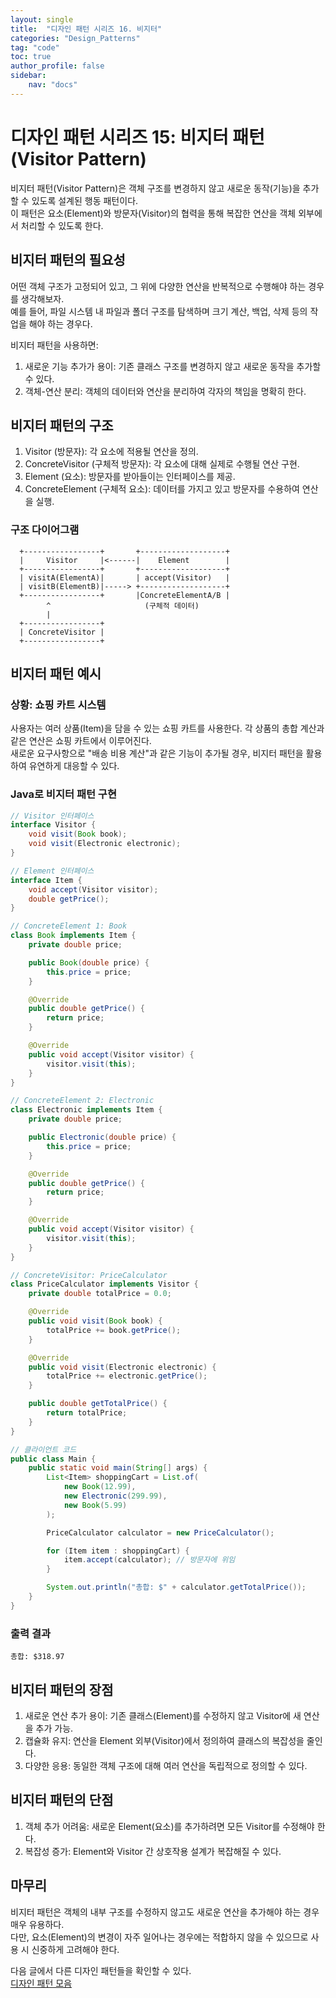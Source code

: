 ```yaml
---
layout: single
title:  "디자인 패턴 시리즈 16. 비지터"
categories: "Design_Patterns"
tag: "code"
toc: true
author_profile: false
sidebar:
    nav: "docs"
---
```


# 디자인 패턴 시리즈 15: 비지터 패턴 (Visitor Pattern)

비지터 패턴(Visitor Pattern)은 객체 구조를 변경하지 않고 새로운 동작(기능)을 추가할 수 있도록 설계된 행동 패턴이다.  
이 패턴은 요소(Element)와 방문자(Visitor)의 협력을 통해 복잡한 연산을 객체 외부에서 처리할 수 있도록 한다.  

## 비지터 패턴의 필요성

어떤 객체 구조가 고정되어 있고, 그 위에 다양한 연산을 반복적으로 수행해야 하는 경우를 생각해보자.  
예를 들어, 파일 시스템 내 파일과 폴더 구조를 탐색하며 크기 계산, 백업, 삭제 등의 작업을 해야 하는 경우다.  

비지터 패턴을 사용하면:

1. 새로운 기능 추가가 용이: 기존 클래스 구조를 변경하지 않고 새로운 동작을 추가할 수 있다.  
2. 객체-연산 분리: 객체의 데이터와 연산을 분리하여 각자의 책임을 명확히 한다.  

## 비지터 패턴의 구조

1. Visitor (방문자): 각 요소에 적용될 연산을 정의.  
2. ConcreteVisitor (구체적 방문자): 각 요소에 대해 실제로 수행될 연산 구현.  
3. Element (요소): 방문자를 받아들이는 인터페이스를 제공.  
4. ConcreteElement (구체적 요소): 데이터를 가지고 있고 방문자를 수용하여 연산을 실행.  

### 구조 다이어그램

```
  +-----------------+       +-------------------+
  |     Visitor     |<------|    Element        |
  +-----------------+       +-------------------+
  | visitA(ElementA)|       | accept(Visitor)   |
  | visitB(ElementB)|-----> +-------------------+
  +-----------------+       |ConcreteElementA/B |
        ^                     (구체적 데이터)  
        |
  +-----------------+
  | ConcreteVisitor |
  +-----------------+
```  

## 비지터 패턴 예시

### 상황: 쇼핑 카트 시스템
사용자는 여러 상품(Item)을 담을 수 있는 쇼핑 카트를 사용한다. 각 상품의 총합 계산과 같은 연산은 쇼핑 카트에서 이루어진다.  
새로운 요구사항으로 "배송 비용 계산"과 같은 기능이 추가될 경우, 비지터 패턴을 활용하여 유연하게 대응할 수 있다.  


### Java로 비지터 패턴 구현  

```java
// Visitor 인터페이스
interface Visitor {
    void visit(Book book);
    void visit(Electronic electronic);
}

// Element 인터페이스
interface Item {
    void accept(Visitor visitor);
    double getPrice();
}

// ConcreteElement 1: Book
class Book implements Item {
    private double price;

    public Book(double price) {
        this.price = price;
    }

    @Override
    public double getPrice() {
        return price;
    }

    @Override
    public void accept(Visitor visitor) {
        visitor.visit(this);
    }
}

// ConcreteElement 2: Electronic
class Electronic implements Item {
    private double price;

    public Electronic(double price) {
        this.price = price;
    }

    @Override
    public double getPrice() {
        return price;
    }

    @Override
    public void accept(Visitor visitor) {
        visitor.visit(this);
    }
}

// ConcreteVisitor: PriceCalculator
class PriceCalculator implements Visitor {
    private double totalPrice = 0.0;

    @Override
    public void visit(Book book) {
        totalPrice += book.getPrice();
    }

    @Override
    public void visit(Electronic electronic) {
        totalPrice += electronic.getPrice();
    }

    public double getTotalPrice() {
        return totalPrice;
    }
}

// 클라이언트 코드
public class Main {
    public static void main(String[] args) {
        List<Item> shoppingCart = List.of(
            new Book(12.99),
            new Electronic(299.99),
            new Book(5.99)
        );

        PriceCalculator calculator = new PriceCalculator();

        for (Item item : shoppingCart) {
            item.accept(calculator); // 방문자에 위임
        }

        System.out.println("총합: $" + calculator.getTotalPrice());
    }
}
```  


### 출력 결과

```
총합: $318.97
```  


## 비지터 패턴의 장점

1. 새로운 연산 추가 용이: 기존 클래스(Element)를 수정하지 않고 Visitor에 새 연산을 추가 가능.  
2. 캡슐화 유지: 연산을 Element 외부(Visitor)에서 정의하여 클래스의 복잡성을 줄인다.  
3. 다양한 응용: 동일한 객체 구조에 대해 여러 연산을 독립적으로 정의할 수 있다.  


## 비지터 패턴의 단점

1. 객체 추가 어려움: 새로운 Element(요소)를 추가하려면 모든 Visitor를 수정해야 한다.  
2. 복잡성 증가: Element와 Visitor 간 상호작용 설계가 복잡해질 수 있다.  


## 마무리

비지터 패턴은 객체의 내부 구조를 수정하지 않고도 새로운 연산을 추가해야 하는 경우 매우 유용하다.  
다만, 요소(Element)의 변경이 자주 일어나는 경우에는 적합하지 않을 수 있으므로 사용 시 신중하게 고려해야 한다.  

다음 글에서 다른 디자인 패턴들을 확인할 수 있다.  
[디자인 패턴 모음](https://gihak111.github.io/design_patterns/2024/11/05/Types_Of_Design_Patterns_upload.html)  

